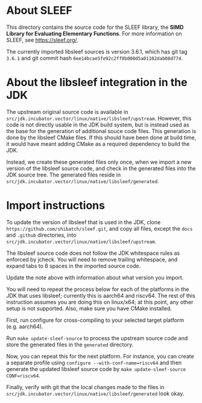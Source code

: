 # About SLEEF

This directory contains the source code for the SLEEF library, the
**SIMD Library for Evaluating Elementary Functions**. For more information on
SLEEF, see https://sleef.org/.

The currently imported libsleef sources is version 3.6.1, which has
git tag `3.6.1` and git commit hash `6ee14bcae5fe92c2ff8b000d5a01102dab08d774`.

# About the libsleef integration in the JDK

The upstream original source code is available in
`src/jdk.incubator.vector/linux/native/libsleef/upstream`. However, this code is
not directly usable in the JDK build system, but is instead used as the base for
the generation of additional souce code files. This generation is done by
the libsleef CMake files. If this should have been done at build time, it would
have meant adding CMake as a required dependency to build the JDK.

Instead, we create these generated files only once, when we import a new
version of the libsleef source code, and check in the generated files into
the JDK source tree. The generated files reside in
`src/jdk.incubator.vector/linux/native/libsleef/generated`.

# Import instructions

To update the version of libsleef that is used in the JDK, clone
`https://github.com/shibatch/sleef.git`, and copy all files, except the `docs`
and `.github` directories, into
`src/jdk.incubator.vector/linux/native/libsleef/upstream`.

The libsleef source code does not follow the JDK whitespace rules as enforced by
jcheck. You will need to remove trailing whitespace, and expand tabs to 8
spaces in the imported source code.

Update the note above with information about what version you import.

You will need to repeat the process below for each of the platforms in the JDK
that uses libsleef; currently this is aarch64 and riscv64. The rest of this
instruction assumes you are doing this on linux/x64; at this point, any other
setup is not supported. Also, make sure you have CMake installed.

First, run configure for cross-compiling to your selected target platform
(e.g. aarch64).

Run `make update-sleef-source` to process the upstream source code and
store the generated files in the `generated` directory.

Now, you can repeat this for the next platform. For instance, you can
create a separate profile using `configure --with-conf-name=riscv64` and then
generate the updated libsleef source code by
`make update-sleef-source CONF=riscv64`.

Finally, verify with git that the local changes made to the files in
`src/jdk.incubator.vector/linux/native/libsleef/generated` look okay.
